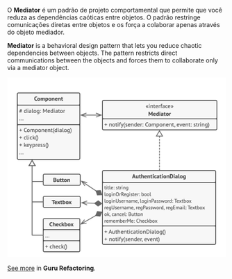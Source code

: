 O **Mediator** é um padrão de projeto comportamental que permite que você reduza as dependências caóticas entre objetos. O padrão restringe comunicações diretas entre objetos e os força a colaborar apenas através do objeto mediador.

**Mediator** is a behavioral design pattern that lets you reduce chaotic dependencies between objects. The pattern restricts direct communications between the objects and forces them to collaborate only via a mediator object.

<p align="center">
  <img src="./pattern.png">
</p>

[See more](https://refactoring.guru/design-patterns/mediator) in **Guru Refactoring**.
